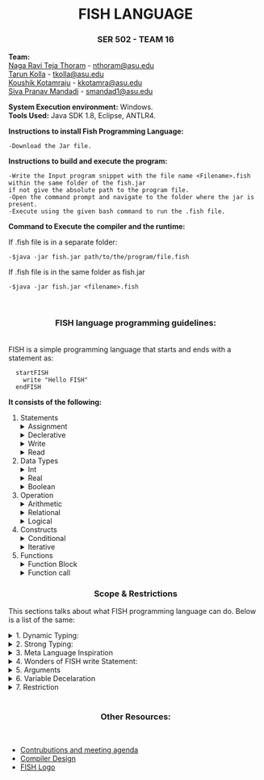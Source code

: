 
 <h1 align="center"> FISH LANGUAGE </h1>  
 <h3 align="center"> SER 502 - TEAM 16 </h3> 

 **Team:** <br> [Naga Ravi Teja Thoram](https://github.com/ravitejathoram)  - nthoram@asu.edu<br>
 [Tarun Kolla](https://github.com/tarunkolla) - tkolla@asu.edu<br>
 [Koushik Kotamraju](https://github.com/koushik1610) - kkotamra@asu.edu<br>
 [Siva Pranav Mandadi](https://github.com/mspranav) - smandad1@asu.edu<br>

 **System Execution environment:** Windows.<br>
 **Tools Used:** Java SDK 1.8, Eclipse, ANTLR4.<br>

 **Instructions to install Fish Programming Language:**<br>
 
    -Download the Jar file.
 
 **Instructions to build and execute the program:**<br>

    -Write the Input program snippet with the file name <Filename>.fish within the same folder of the fish.jar
    if not give the absolute path to the program file.
    -Open the command prompt and navigate to the folder where the jar is present.
    -Execute using the given bash command to run the .fish file. 
 
 **Command to Execute the compiler and the runtime:**<br>

  If .fish file is in a separate folder:<br>
  
    -$java -jar fish.jar path/to/the/program/file.fish 

  If .fish file is in the same folder as fish.jar<br>
  
    -$java -jar fish.jar <filename>.fish
 
 <br>

<h3 align="center"> FISH language programming guidelines: </h3>

 <br>
FISH is a simple programming language that starts and ends with a statement as: 
 
  
 ```
   startFISH
     write "Hello FISH"
   endFISH
 ```
 
 **It consists of the following:**
 <ol type="1">

   <li>Statements</li>
  
  <details>
  <summary>Assignment</summary>
   <p>
    Fish language supports assignment statements and can be writen as: 
	   
   ```
   $f
   f = 1
   ```
   </p>
   </details>
  
  <details>
 <summary>Declerative</summary>
   <p>
  Data types should be declared with a $ sign as:
  
  ```
  $a $b
  ```
   </p>
    </details>
  
  <details>
 <summary>Write</summary>
   <p>
    Write is used to display a promt such as:
    
   ```
    $f
    f=27
    write f
   ```
   Write can also be used to display portion of a line: 
   
   ```
   write "Keep fishing"
   ```
   </p>
  </details>
  
  
  <details>
 <summary>Read</summary>
   <p>
    Read is used for obtaining input of the primitive types such as Int and can be writen as:
    
   ```
   $f
   write "give the value of f:"
   read f
   ```
   </p>
    </details>
 <li>Data Types</li>
 <details>
 <summary>Int</summary>
  <p>
   It is recommended that Integer values are to be declared at the start of the program and can be initialized as follows:
  
   ```
   $f
   f = 0
   ```
   We can also have multiple initializations on the same line
   
   ```
   $f $i
   f = 0 i = -1
   ```
  </p>
  </details>
  
  <details>
 <summary>Real</summary>
 <p>
 Real numbers such as 1.0, 2.2, 3.67 etc., can be intialized as follows:
  
  ```
  $f
  f = 2.7
  ```
  As Fish language supports dynamic typing we do not have to specify the type.
 </p>
 
  </details>
  <details>
 <summary>Boolean</summary>
   <p>
    Fish supports boolean types and can be intialized as:
	   
   ```
   $f
   f = true
   $i
   i = false
   ```
   </p>
    </details>

  <li>Operation</li>
    <details>
 <summary>Arithmetic</summary>
   <p>
    Fish programming language suports arthmetic operations such as adition '+', subraction '-', multiplication '*', division '/', modulus '%'.	
   
   ```
   $f
   $i
   $operate
   i = 2
   read f
   
  operate = (f % 3) - i
  
  write operate
   ```
   </p>
    </details>
    
   <details>
 <summary>Relational</summary>
   <p>
   Fish supports relational operators such as equalto '==', notequalto '!=', lessthan '<', graterthan '>', lessthaorequalto '<=', greaterthanorequlato'>='. 
   
   ```
   $f $i
   f = 2
   read i
   if(i >= 2):
       wiite "i is greater than or equal to 2"
   endif
   ```
   </p>
    </details>
    
  <details>
 <summary>Logical</summary>
   <p>
   Logical operators AND '&&' , OR '||' are supported by fish and their syntax is as follows:
   
   ```
   $f
   f=1
   if(f&&1):
       write "It works"
   endif
   ```
   </p>
    </details>
   
   
  <li>Constructs</li>
    <details>
 <summary>Conditional</summary>
   <p>
    If is a control flow statement that starts as if(): and ends with endif as:
   
   ```
    $f
    read f
    
    if(f == 0):
        write "f is zero"
    endif 
   ```
   If can also be followed with an else sattement:
   
   ```
   $f $i $s $h
   f=0 i=1
   read h
   
   if( h == 0):
       s = f + i
       write s
   else:
       s = f * i
       write s
   endif
   ```
   </p>
    </details>
   
   <details>
   <summary>Iterative</summary>
   <p>
    The loop statement continually executes a block while a particular condition is true. Its syntax can be expressed as:
   
   ```
    $f
    f=4
    loop(f > 1):
        write f
	f = f - 1
    endloop
   ```
   </p>
   </details>
   <li>Functions</li>
   <details>
   <summary>Function Block</summary>
   <p>
   Fish language supports functions that start with fun(), ends with endfun and should have a return as:
	   
   ```
   fun NAME($f):
       <statements>
       <return Statement> 
   endfun    
   ```
   </p>
   </details>
    <details>
   <summary>Function call</summary>
   <p>
   Functions in Fish supports function calls as that also writes return values:
	 
   ```
   $f $i
   f = NAME(<argument>)
   f = i + NAME(<argument>)
   write NAME(<argument>)
   ```
   </p>
   </details>
   
</ol> 


 <h3 align= "center" >Scope & Restrictions</h3>

This sections talks about what FISH programming language can do. Below is a list of the same:

  
  <details>
  <summary>1. Dynamic Typing:</summary>
   <p> Our programming language dynamically decides the data types of variables just like Java Script/Python.
	   We support three data types and user only need to declare variable, need not bother about type of variable.
	   Whenever a variable is declared we are giving default value as "0" and setting default type as "NONE".
	   Based on the context, we typecast data or shows error message to perform operations among data types.
	   Consider the example in "data/testcases" section "dynamicTyping.fish" program,
	   			o/p of that program is :
		                        a:
					1 type:NUMBER
					a:
					3.0 type:REAL
	   The output illustrates the dynamic typing in our language because based on context the type of variable "a" is 
	   changing. 
	   The simple pinciple we followed in order to achieve dynamic typing is taking care of context/types whenever assignment
	   statement triggers. 
	   The priority FISH follows to choose type based on context whenever heterogenous types occurs is
	   	Scenario 1 (in case of Arithemetic and Relational Operations): REAL > NUMBER > NONE (example "dynamicTyping.fish" also illustrates this concept at the statement a = a + b where b = 2.0 after executing this statement a becomes REAL prior to that it is NUMBER)
	   	Scanario 2 (in case of Logical operations) : BOOLEAN (logical operations such as AND/OR works only if operands are BOOLEAN) </p>
 </details>
 

	   
 <details>
 <summary>2. Strong Typing:</summary>
 <p>Identifier and assignment statement are places where we can loose our control over program. Whenever we are assigning a identifier
	   to another indentifier i.e a=b (b must hold a value prior to this assignment statement). Since Fish is a Strongly typed language it 
	   checks scope of 'b' in the environment before assignment.
	   Consider the program in our test cases "strongTyping.fish",
	   			o/p of that program is :
	   				variable not declared : d
					variable not declared : b
				(*PRINTING ERROR MESSAGES AS OUR OWN EXCEPTIONS ARE NOT DEFINED*)
		This program proves that FISH dont allow assignment of undeclared variable to another varible or use of undeclared variable any where in the program thereby proving the quality of STRONG TYPING.
		The restriction in this strong typing occurs only at "checking no.of arguments at functioncall == no.of parameters at function definition". We havenot checked this during runtime.</p>
 </details>
 
  <details>
 <summary>3. Meta Language Inspiration</summary>
 <p>Inspired from ML, Fish also prints type of "variable" on console when used along with write "statement" (i.e write a => display value and type of 'a' on console).printing type of variable will also prove our "DYNAMIC TYPING".</p>
 </details>
 
  <details>
 <summary>4. Wonders of FISH write Statement:</summary>
 <p>
		1. write can hold a function call (prints return value)
		2. write can evaluate expressions (arithemetic operations,logical and relational operations)
	(illustrated in "wondersOFWrite.fish" program and "sampleFunc.fish")</p>
 </details>
 
  <details>
 <summary>5. Arguments</summary>
 <p>FISH Functions can take expressions as "arguments" and Fish Fucntions can be part of expressions. This scenario is illustrated in the "sampleFunc.fish" program.</p>
 </details>
 
  <details>
 <summary>6. Variable Decelaration</summary>
 <p>Fish allows to declare variable at any part of program and from that point of declaration that variable holds "Global Scope". This is good thing but this led to some restriction for us i.e. Use of Same variables in the Function Block and Main Block can corrupt the program. This problem is due to use of global environment hash table instead we have to create environment states block specifically to restrict scope.</p>
 </details>
 
  <details>
 <summary>7. Restriction</summary>
 <p>FISH functions demand atleast one argument. Our grammar and runtime is in accordance with this feature. 
	   FISH fucntions do not support "Recursion".
	   			The reason for this is because we havent created Dynamic Stack Frame to handle environment and runtimestack of each function. We handled everything in global stack.
	   FISH functions expects definition of recent function call first.
	   			Consider the example "sampleFunctions.fish" in this as "SUB" is latest function call the definition of the SUB must be found prior to "ADD"
	   			The reason for this restriction is due to usage of stack during compile time while forming intermediate code to store the point of function call.</p>
 </details>

 
 <br>

<h3 align = "center"> Other Resources: </h3> <br>

 * [Contrubutions and meeting agenda](doc/contribution.txt) 
 * [Compiler Design](doc/design/Compiler-Design.jpg)
 * [FISH Logo](doc/design/FISH.jpg)

